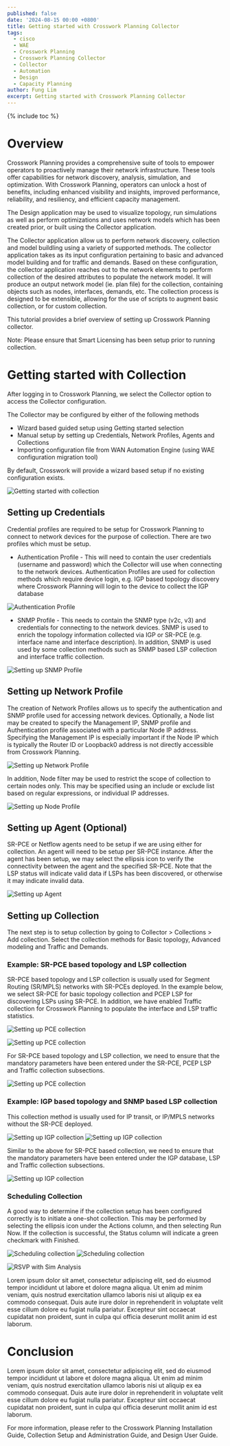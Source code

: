```yaml
---
published: false
date: '2024-08-15 00:00 +0800'
title: Getting started with Crosswork Planning Collector
tags:
  - cisco
  - WAE
  - Crosswork Planning
  - Crosswork Planning Collector
  - Collector
  - Automation
  - Design
  - Capacity Planning
author: Fung Lim
excerpt: Getting started with Crosswork Planning Collector
---
```

{% include toc %}

# Overview

Crosswork Planning provides a comprehensive suite of tools to empower operators to proactively manage their network infrastructure. These tools offer capabilities for network discovery, analysis, simulation, and optimization. With Crosswork Planning, operators can unlock a host of benefits, including enhanced visibility and insights, improved performance, reliability, and resiliency, and efficient capacity management.

The Design application may be used to visualize topology, run simulations as well as perform optimizations and uses network models which has been created prior, or built using the Collector application.

The Collector application allow us to perform network discovery, collection and model buildling using a variety of supported methods. The collector application takes as its input configuration pertaining to basic and advanced model building and for traffic and demands. Based on these configuration, the collector application reaches out to the network elements to perform collection of the desired attributes to populate the network model. It will produce an output network model (ie. plan file) for the collection, containing objects such as nodes, interfaces, demands, etc. The collection process is designed to be extensible, allowing for the use of scripts to augment basic collection, or for custom collection.

This tutorial provides a brief overview of setting up Crosswork Planning collector.

Note: Please ensure that Smart Licensing has been setup prior to running collection.

# Getting started with Collection

After logging in to Crosswork Planning, we select the Collector option to access the Collector configuration.

The Collector may be configured by either of the following methods
* Wizard based guided setup using Getting started selection
* Manual setup by setting up Credentials, Network Profiles, Agents and Collections
* Importing configuration file from WAN Automation Engine (using WAE configuration migration tool)

By default, Crosswork will provide a wizard based setup if no existing configuration exists.

![Getting started with collection]({{site.baseurl}}/images/cp-getting-started-collection-wizard.png) 


## Setting up Credentials

Credential profiles are required to be setup for Crosswork Planning to connect to network devices for the purpose of collection. There are two profiles which must be setup.

* Authentication Profile - This will need to contain the user credentials (username and password) which the Collector will use when connecting to the network devices. Authentication Profiles are used for collection methods which require device login, e.g. IGP based topology discovery where Crosswork Planning will login to the device to collect the IGP database

![Authentication Profile]({{site.baseurl}}/images/cp-getting-started-collection-auth.png) 

* SNMP Profile - This needs to contain the SNMP type (v2c, v3) and credentials for connecting to the network devices. SNMP is used to enrich the topology information collected via IGP or SR-PCE (e.g. interface name and interface description). In addition, SNMP is used used by some collection methods such as SNMP based LSP collection and interface traffic collection.

![Setting up SNMP Profile]({{site.baseurl}}/images/cp-getting-started-collection-snmp.png) 

## Setting up Network Profile

The creation of Network Profiles allows us to specify the authentication and SNMP profile used for accessing network devices. Optionally, a Node list may be created to specify the Management IP, SNMP profile and Authentication profile associated with a particular Node IP address. Specifying the Management IP is especially important if the Node IP which is typically the Router ID or Loopback0 address is not directly accessible from Crosswork Planning.

![Setting up Network Profile]({{site.baseurl}}/images/cp-getting-started-collection-nwprofile.png) 

In addition, Node filter may be used to restrict the scope of collection to certain nodes only. This may be specified using  an include or exclude list based on regular expressions, or individual IP addresses.

![Setting up Node Profile]({{site.baseurl}}/images/cp-getting-started-collection-nwprofile-nodefilter.png) 

## Setting up Agent (Optional)

SR-PCE or Netflow agents need to be setup if we are using either for collection. An agent will need to be setup per SR-PCE instance. After the agent has been setup, we may select the ellipsis icon to verify the connectivity between the agent and the specified SR-PCE. Note that the LSP status will indicate valid data if LSPs has been discovered, or otherwise it may indicate invalid data.

![Setting up Agent]({{site.baseurl}}/images/cp-getting-started-collection-agent.png) 

## Setting up Collection

The next step is to setup collection by going to Collector > Collections > Add collection. Select the collection methods for Basic topology, Advanced modeling and Traffic and Demands. 

### Example: SR-PCE based topology and LSP collection ###

SR-PCE based topology and LSP collection is usually used for Segment Routing (SR/MPLS) networks with SR-PCEs deployed. In the example below, we select SR-PCE for basic topology collection and PCEP LSP for discovering LSPs using SR-PCE. In addition, we have enabled Traffic collection for Crosswork Planning to populate the interface and LSP traffic statistics.

![Setting up PCE collection]({{site.baseurl}}/images/cp-getting-started-collection-xtc1.png) 

![Setting up PCE collection]({{site.baseurl}}/images/cp-getting-started-collection-xtc2.png) 

For SR-PCE based topology and LSP collection, we need to ensure that the mandatory parameters have been entered under the SR-PCE, PCEP LSP and Traffic collection subsections.

![Setting up PCE collection]({{site.baseurl}}/images/cp-getting-started-collection-xtc3.png) 

### Example: IGP based topology and SNMP based LSP collection ###

This collection method is usually used for IP transit, or IP/MPLS networks without the SR-PCE deployed.

![Setting up IGP collection]({{site.baseurl}}/images/cp-getting-started-collection-igp1.png) 
![Setting up IGP collection]({{site.baseurl}}/images/cp-getting-started-collection-igp2.png) 


Similar to the above for SR-PCE based collection, we need to ensure that the mandatory parameters have been entered under the IGP database, LSP and Traffic collection subsections.

![Setting up IGP collection]({{site.baseurl}}/images/cp-getting-started-collection-igp3.png) 

### Scheduling Collection

A good way to determine if the collection setup has been configured correctly is to initiate a one-shot collection. This may be performed by selecting the ellipsis
icon under the Actions column, and then selecting Run Now. If the collection is successful, the Status column will indicate a green checkmark with Finished.

![Scheduling collection]({{site.baseurl}}/images/cp-getting-started-collection-schedule1.png) 
![Scheduling collection]({{site.baseurl}}/images/cp-getting-started-collection-schedule2.png) 







![RSVP with Sim Analysis]({{site.baseurl}}/images/using-cp-pave-sr-sim-analysis-rsvp-autobw.png) 

Lorem ipsum dolor sit amet, consectetur adipiscing elit, sed do eiusmod tempor incididunt ut labore et dolore magna aliqua. Ut enim ad minim veniam, quis nostrud exercitation ullamco laboris nisi ut aliquip ex ea commodo consequat. Duis aute irure dolor in reprehenderit in voluptate velit esse cillum dolore eu fugiat nulla pariatur. Excepteur sint occaecat cupidatat non proident, sunt in culpa qui officia deserunt mollit anim id est laborum.

# Conclusion

Lorem ipsum dolor sit amet, consectetur adipiscing elit, sed do eiusmod tempor incididunt ut labore et dolore magna aliqua. Ut enim ad minim veniam, quis nostrud exercitation ullamco laboris nisi ut aliquip ex ea commodo consequat. Duis aute irure dolor in reprehenderit in voluptate velit esse cillum dolore eu fugiat nulla pariatur. Excepteur sint occaecat cupidatat non proident, sunt in culpa qui officia deserunt mollit anim id est laborum.

For more information, please refer to the Crosswork Planning Installation Guide, Collection Setup and Administration Guide, and Design User Guide.
